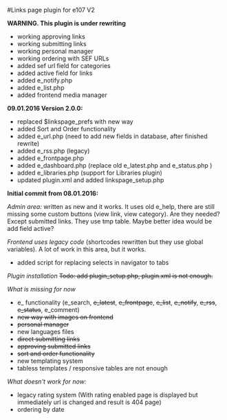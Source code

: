 #Links page plugin for e107 V2

**WARNING. This plugin is under rewriting** 


- working approving links
- working submitting links
- working personal manager
- working ordering with SEF URLs
- added sef url field for categories
- added active field for links
- added e_notify.php 
- added e_list.php 
- added frontend media manager


**09.01.2016 Version 2.0.0:** 

- replaced $linkspage_prefs with new way
- added Sort and Order functionality
- added e_url.php  (need to add new fields in database, after finished rewrite) 
- added e_rss.php  (legacy)
- added e_frontpage.php
- added e_dashboard.php (replace old e_latest.php and e_status.php )
- added e_libraries.php (support for Libraries plugin)
- updated plugin.xml and added linkspage_setup.php

**Initial commit from 08.01.2016:** 

*Admin area:*
written as new and it works. It uses old e_help, there are still missing some custom buttons (view link, view category). Are they needed?
Except submitted links. They use tmp table. Maybe better idea would be add field active?  

*Frontend uses legacy code* 
(shortcodes rewritten but they use global variables). A lot of work in this area, but it works.
- added script for replacing selects in navigator to tabs

*Plugin installation*
~~Todo: add plugin_setup.php, plugin.xml is not enough.~~ 
 
*What is missing for now*
- e_ functionality (e_search, ~~e_latest~~, ~~e_frontpage~~,  ~~e_list~~, ~~e_notify~~, ~~e_rss~~, ~~e_status~~, e_comment)
- ~~new way with images on frontend~~
- ~~personal manager~~
- new languages files
- ~~direct submitting links~~
- ~~approving submitted links~~ 
- ~~sort and order functionality~~
- new templating system
- tabless templates / responsive tables are not enough

*What doesn't work for now:*
- legacy rating system (With rating enabled page is displayed but immediately url is changed and result is 404 page)
- ordering by date





